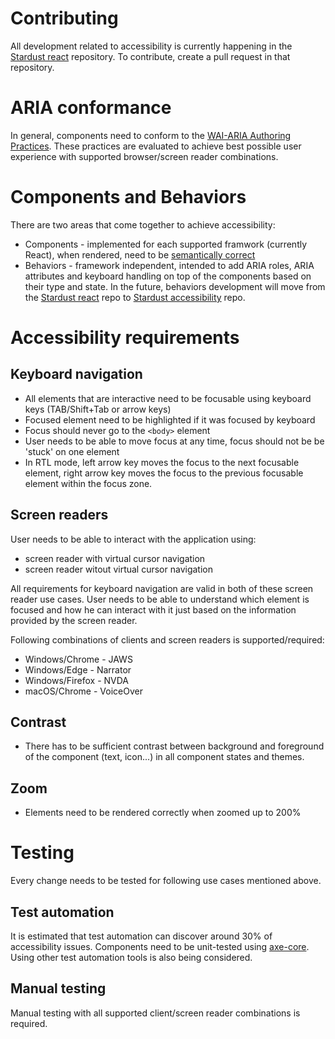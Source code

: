 # Contributing
All development related to accessibility is currently happening in the [Stardust react](https://github.com/stardust-ui/react) repository. To contribute, create a pull request in that repository.

# ARIA conformance
In general, components need to conform to the [WAI-ARIA Authoring Practices](https://www.w3.org/TR/wai-aria-practices-1.1/). These practices are evaluated to achieve best possible user experience with supported browser/screen reader combinations.

# Components and Behaviors
There are two areas that come together to achieve accessibility:
* Components - implemented for each supported framwork (currently React), when rendered, need to be [semantically correct](https://en.wikipedia.org/wiki/Semantic_HTML)
* Behaviors - framework independent, intended to add ARIA roles, ARIA attributes and keyboard handling on top of the components based on their type and state. In the future, behaviors development will move from the [Stardust react](https://github.com/stardust-ui/react) repo to [Stardust accessibility](https://github.com/stardust-ui/accessibility) repo.

# Accessibility requirements

## Keyboard navigation
- All elements that are interactive need to be focusable using keyboard keys (TAB/Shift+Tab or arrow keys)
- Focused element need to be highlighted if it was focused by keyboard
- Focus should never go to the ``<body>`` element
- User needs to be able to move focus at any time, focus should not be be 'stuck' on one element
- In RTL mode, left arrow key moves the focus to the next focusable element, right arrow key moves the focus to the previous focusable element within the focus zone.

## Screen readers
User needs to be able to interact with the application using:
- screen reader with virtual cursor navigation
- screen reader witout virtual cursor navigation

All requirements for keyboard navigation are valid in both of these screen reader use cases. User needs to be able to understand which element is focused and how he can interact with it just based on the information provided by the screen reader.

Following combinations of clients and screen readers is supported/required:
- Windows/Chrome - JAWS
- Windows/Edge - Narrator
- Windows/Firefox - NVDA
- macOS/Chrome - VoiceOver


## Contrast
- There has to be sufficient contrast between background and foreground of the component (text, icon...) in all component states and themes.

## Zoom
- Elements need to be rendered correctly when zoomed up to 200%

# Testing
Every change needs to be tested for following use cases mentioned above.

## Test automation
It is estimated that test automation can discover around 30% of accessibility issues.
Components need to be unit-tested using [axe-core](https://www.deque.com/axe/). Using other test automation tools is also being considered.

## Manual testing
Manual testing with all supported client/screen reader combinations is required.